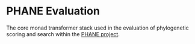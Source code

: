 PHANE Evaluation
================

The core monad transformer stack used in the evaluation of phylogenetic scoring and search within the [PHANE project][GitHub-PHANE].

[GitHub-PHANE]: https://github.com/AMNH/PHANE#readme